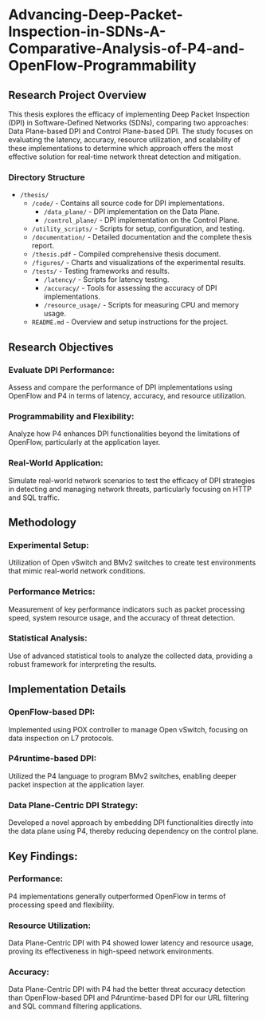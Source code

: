 # Advancing-Deep-Packet-Inspection-in-SDNs-A-Comparative-Analysis-of-P4-and-OpenFlow-Programmability

## Research Project Overview

This thesis explores the efficacy of implementing Deep Packet Inspection (DPI) in Software-Defined Networks (SDNs), comparing two approaches: Data Plane-based DPI and Control Plane-based DPI. The study focuses on evaluating the latency, accuracy, resource utilization, and scalability of these implementations to determine which approach offers the most effective solution for real-time network threat detection and mitigation.

### Directory Structure

- `/thesis/`
  - `/code/` - Contains all source code for DPI implementations.
    - `/data_plane/` - DPI implementation on the Data Plane.
    - `/control_plane/` - DPI implementation on the Control Plane.
  - `/utility_scripts/` - Scripts for setup, configuration, and testing.
  - `/documentation/` - Detailed documentation and the complete thesis report.
  - `/thesis.pdf` - Compiled comprehensive thesis document.
  - `/figures/` - Charts and visualizations of the experimental results.
  - `/tests/` - Testing frameworks and results.
    - `/latency/` - Scripts for latency testing.
    - `/accuracy/` - Tools for assessing the accuracy of DPI implementations.
    - `/resource_usage/` - Scripts for measuring CPU and memory usage.
  - `README.md` - Overview and setup instructions for the project.

## Research Objectives
  ### Evaluate DPI Performance: 
  Assess and compare the performance of DPI implementations using OpenFlow and P4 in terms of latency, accuracy, and resource utilization.
  ### Programmability and Flexibility: 
  Analyze how P4 enhances DPI functionalities beyond the limitations of OpenFlow, particularly at the application layer.
  ### Real-World Application: 
  Simulate real-world network scenarios to test the efficacy of DPI strategies in detecting and managing network threats, particularly focusing on HTTP and SQL traffic.

## Methodology
  ### Experimental Setup: 
  Utilization of Open vSwitch and BMv2 switches to create test environments that mimic real-world network conditions.
  ### Performance Metrics: 
  Measurement of key performance indicators such as packet processing speed, system resource usage, and the accuracy of threat detection.
  ### Statistical Analysis: 
  Use of advanced statistical tools to analyze the collected data, providing a robust framework for interpreting the results.

## Implementation Details

  ### OpenFlow-based DPI: 
  Implemented using POX controller to manage Open vSwitch, focusing on data inspection on L7 protocols.
  ### P4runtime-based DPI: 
  Utilized the P4 language to program BMv2 switches, enabling deeper packet inspection at the application layer.
  ### Data Plane-Centric DPI Strategy: 
  Developed a novel approach by embedding DPI functionalities directly into the data plane using P4, thereby reducing dependency on the control plane.

## Key Findings:

  ### Performance: 
  P4 implementations generally outperformed OpenFlow in terms of processing speed and flexibility.
  ### Resource Utilization: 
  Data Plane-Centric DPI with P4 showed lower latency and resource usage, proving its effectiveness in high-speed network environments.
  ### Accuracy: 
  Data Plane-Centric DPI with P4 had the better threat accuracy detection than OpenFlow-based DPI and P4runtime-based DPI for our URL filtering and SQL command filtering applications.
